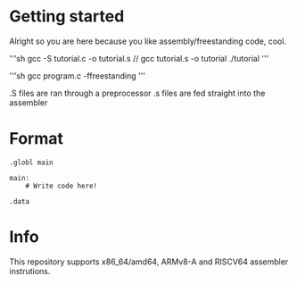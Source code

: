 # Getting started

Alright so you are here because you like assembly/freestanding code, cool.

'''sh
gcc -S tutorial.c -o tutorial.s //
gcc tutorial.s -o tutorial
./tutorial
'''

'''sh
gcc program.c -ffreestanding
'''

.S files are ran through a preprocessor
.s files are fed straight into the assembler

# Format

    .globl main

    main:
        # Write code here!

    .data

# Info
This repository supports x86_64/amd64, ARMv8-A and RISCV64 assembler instrutions.
